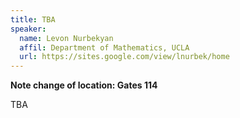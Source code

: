 ```yaml
---
title: TBA
speaker:
  name: Levon Nurbekyan
  affil: Department of Mathematics, UCLA
  url: https://sites.google.com/view/lnurbek/home
---
```


**Note change of location: Gates 114**

TBA

